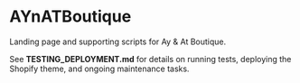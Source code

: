 # AYnATBoutique

Landing page and supporting scripts for Ay & At Boutique.

See **TESTING_DEPLOYMENT.md** for details on running tests,
deploying the Shopify theme, and ongoing maintenance tasks.
